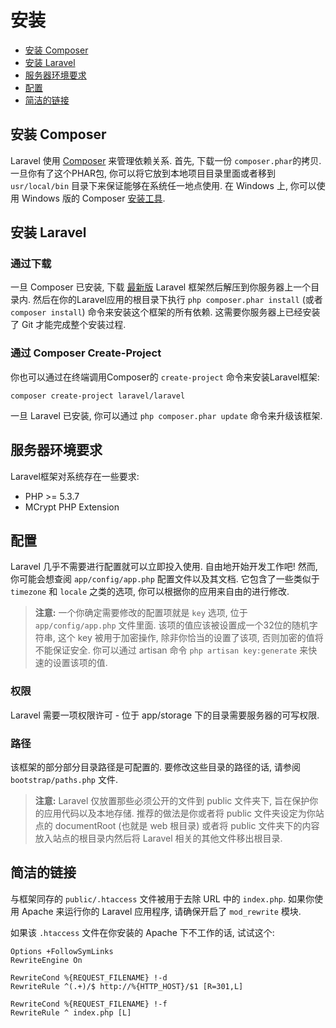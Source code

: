 # 安装

- [安装 Composer](#install-composer)
- [安装 Laravel](#install-laravel)
- [服务器环境要求](#server-requirements)
- [配置](#configuration)
- [简洁的链接](#pretty-urls)

<a name="install-composer"></a>
## 安装 Composer

Laravel 使用 [Composer](http://getcomposer.org) 来管理依赖关系. 首先, 下载一份 `composer.phar`的拷贝. 一旦你有了这个PHAR包, 你可以将它放到本地项目目录里面或者移到 `usr/local/bin` 目录下来保证能够在系统任一地点使用. 在 Windows 上, 你可以使用 Windows 版的 Composer [安装工具](https://getcomposer.org/Composer-Setup.exe).

<a name="install-laravel"></a>
## 安装 Laravel

### 通过下载

一旦 Composer 已安装, 下载 [最新版](https://github.com/laravel/laravel/archive/master.zip) Laravel 框架然后解压到你服务器上一个目录内. 然后在你的Laravel应用的根目录下执行 `php composer.phar install` (或者 `composer install`) 命令来安装这个框架的所有依赖. 这需要你服务器上已经安装了 Git 才能完成整个安装过程.

### 通过 Composer Create-Project

你也可以通过在终端调用Composer的 `create-project` 命令来安装Laravel框架:

	composer create-project laravel/laravel

一旦 Laravel 已安装, 你可以通过 `php composer.phar update` 命令来升级该框架.

<a name="server-requirements"></a>
## 服务器环境要求

Laravel框架对系统存在一些要求:

- PHP >= 5.3.7
- MCrypt PHP Extension

<a name="configuration"></a>
## 配置

Laravel 几乎不需要进行配置就可以立即投入使用. 自由地开始开发工作吧! 然而, 你可能会想查阅 `app/config/app.php` 配置文件以及其文档. 它包含了一些类似于 `timezone` 和 `locale` 之类的选项, 你可以根据你的应用来自由的进行修改.

> **注意:** 一个你确定需要修改的配置项就是 `key` 选项, 位于 `app/config/app.php` 文件里面. 该项的值应该被设置成一个32位的随机字符串, 这个 key 被用于加密操作, 除非你恰当的设置了该项, 否则加密的值将不能保证安全. 你可以通过 artisan 命令 `php artisan key:generate` 来快速的设置该项的值.

<a name="permissions"></a>
### 权限
Laravel 需要一项权限许可 - 位于 app/storage 下的目录需要服务器的可写权限.

<a name="paths"></a>
### 路径

该框架的部分部分目录路径是可配置的. 要修改这些目录的路径的话, 请参阅 `bootstrap/paths.php` 文件.

> **注意:** Laravel 仅放置那些必须公开的文件到 public 文件夹下, 旨在保护你的应用代码以及本地存储. 推荐的做法是你或者将 public 文件夹设定为你站点的 documentRoot (也就是 web 根目录) 或者将 public 文件夹下的内容放入站点的根目录内然后将 Laravel 相关的其他文件移出根目录.

<a name="pretty-urls"></a>
## 简洁的链接

与框架同存的 `public/.htaccess` 文件被用于去除 URL 中的 `index.php`. 如果你使用 Apache 来运行你的 Laravel 应用程序, 请确保开启了 `mod_rewrite` 模块.

如果该 `.htaccess` 文件在你安装的 Apache 下不工作的话, 试试这个:

	Options +FollowSymLinks
	RewriteEngine On

	RewriteCond %{REQUEST_FILENAME} !-d
	RewriteRule ^(.+)/$ http://%{HTTP_HOST}/$1 [R=301,L]

	RewriteCond %{REQUEST_FILENAME} !-f
	RewriteRule ^ index.php [L]
